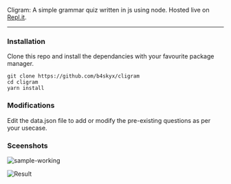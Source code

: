 Cligram: A simple grammar quiz written in js using node. Hosted live on [Repl.it](https://replit.com/@AbhishekYadav15/Cligram?embed=1&output=1).

---

### Installation

Clone this repo and install the dependancies with your favourite package manager.
```
git clone https://github.com/b4skyx/cligram
cd cligram
yarn install
```

### Modifications
Edit the data.json file to add or modify the pre-existing questions as per your usecase.

### Sceenshots
![sample-working](https://user-images.githubusercontent.com/55960554/135720174-aa61c96e-e1d5-4088-9bf4-fa577746d603.png)

![Result](https://user-images.githubusercontent.com/55960554/135720376-0a30fa54-7686-409f-821d-7eecde82729c.png)
